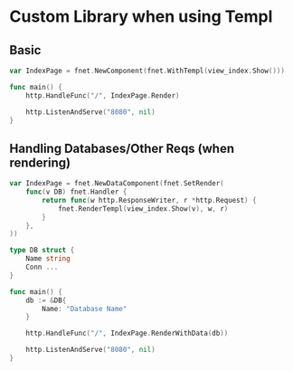 # Custom Library when using Templ

## Basic
```go
var IndexPage = fnet.NewComponent(fnet.WithTempl(view_index.Show()))

func main() {
  	http.HandleFunc("/", IndexPage.Render)

  	http.ListenAndServe("8080", nil)
}

```

## Handling Databases/Other Reqs (when rendering)

```go
var IndexPage = fnet.NewDataComponent(fnet.SetRender(
	func(v DB) fnet.Handler {
		return func(w http.ResponseWriter, r *http.Request) {
			fnet.RenderTempl(view_index.Show(v), w, r)
		}
	},
))

type DB struct {
	Name string
	Conn ...
}

func main() {
	db := &DB{
		Name: "Database Name"
	}

	http.HandleFunc("/", IndexPage.RenderWithData(db))

  	http.ListenAndServe("8080", nil)
}
```
